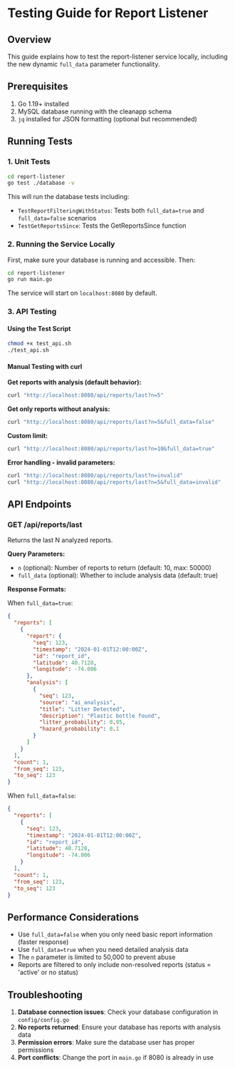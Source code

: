 # Testing Guide for Report Listener

## Overview

This guide explains how to test the report-listener service locally, including the new dynamic `full_data` parameter functionality.

## Prerequisites

1. Go 1.19+ installed
2. MySQL database running with the cleanapp schema
3. `jq` installed for JSON formatting (optional but recommended)

## Running Tests

### 1. Unit Tests

```bash
cd report-listener
go test ./database -v
```

This will run the database tests including:

- `TestReportFilteringWithStatus`: Tests both `full_data=true` and `full_data=false` scenarios
- `TestGetReportsSince`: Tests the GetReportsSince function

### 2. Running the Service Locally

First, make sure your database is running and accessible. Then:

```bash
cd report-listener
go run main.go
```

The service will start on `localhost:8080` by default.

### 3. API Testing

#### Using the Test Script

```bash
chmod +x test_api.sh
./test_api.sh
```

#### Manual Testing with curl

**Get reports with analysis (default behavior):**

```bash
curl "http://localhost:8080/api/reports/last?n=5"
```

**Get only reports without analysis:**

```bash
curl "http://localhost:8080/api/reports/last?n=5&full_data=false"
```

**Custom limit:**

```bash
curl "http://localhost:8080/api/reports/last?n=10&full_data=true"
```

**Error handling - invalid parameters:**

```bash
curl "http://localhost:8080/api/reports/last?n=invalid"
curl "http://localhost:8080/api/reports/last?n=5&full_data=invalid"
```

## API Endpoints

### GET /api/reports/last

Returns the last N analyzed reports.

**Query Parameters:**

- `n` (optional): Number of reports to return (default: 10, max: 50000)
- `full_data` (optional): Whether to include analysis data (default: true)

**Response Formats:**

When `full_data=true`:

```json
{
  "reports": [
    {
      "report": {
        "seq": 123,
        "timestamp": "2024-01-01T12:00:00Z",
        "id": "report_id",
        "latitude": 40.7128,
        "longitude": -74.006
      },
      "analysis": [
        {
          "seq": 123,
          "source": "ai_analysis",
          "title": "Litter Detected",
          "description": "Plastic bottle found",
          "litter_probability": 0.95,
          "hazard_probability": 0.1
        }
      ]
    }
  ],
  "count": 1,
  "from_seq": 123,
  "to_seq": 123
}
```

When `full_data=false`:

```json
{
  "reports": [
    {
      "seq": 123,
      "timestamp": "2024-01-01T12:00:00Z",
      "id": "report_id",
      "latitude": 40.7128,
      "longitude": -74.006
    }
  ],
  "count": 1,
  "from_seq": 123,
  "to_seq": 123
}
```

## Performance Considerations

- Use `full_data=false` when you only need basic report information (faster response)
- Use `full_data=true` when you need detailed analysis data
- The `n` parameter is limited to 50,000 to prevent abuse
- Reports are filtered to only include non-resolved reports (status = 'active' or no status)

## Troubleshooting

1. **Database connection issues**: Check your database configuration in `config/config.go`
2. **No reports returned**: Ensure your database has reports with analysis data
3. **Permission errors**: Make sure the database user has proper permissions
4. **Port conflicts**: Change the port in `main.go` if 8080 is already in use
